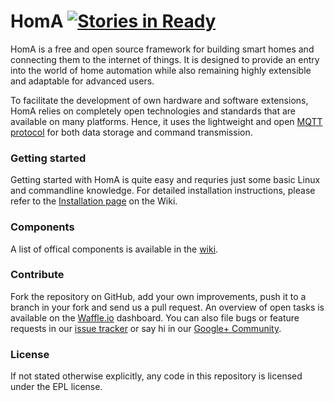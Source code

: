 # HomA [![Stories in Ready](http://badge.waffle.io/binarybucks/homA.png)](http://waffle.io/binarybucks/homA)  

HomA is a free and open source framework for building smart homes and connecting them to the internet of things. 
It is designed to provide an entry into the world of home automation while also remaining highly extensible and adaptable for advanced users. 

To facilitate the development of own hardware and software extensions, HomA relies on completely open technologies and standards that are available on many platforms. Hence, it uses the lightweight and open [MQTT protocol](http://mqtt.org/faq) for both data storage and command transmission. 



### Getting started
Getting started with HomA is quite easy and requries just some basic Linux and commandline knowledge. For detailed installation instructions, please refer to the [Installation page](https://github.com/binarybucks/homA/wiki/Installation) on the Wiki.

### Components 
A list of offical components is available in the [wiki](https://github.com/binarybucks/homA/wiki/Components). 

### Contribute
Fork the repository on GitHub, add your own improvements, push it to a branch in your fork and send us a pull request. An overview of open tasks is available on the [Waffle.io](http://waffle.io/binarybucks/homA) dashboard.
You can also file bugs or feature requests in our [issue tracker](https://github.com/binarybucks/homA/issues) or say hi in our [Google+ Community](https://plus.google.com/u/0/communities/111676474572375715081).


### License
If not stated otherwise explicitly, any code in this repository is licensed under the EPL license.
